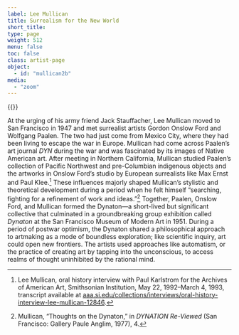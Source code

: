 ```yaml
---
label: Lee Mullican
title: Surrealism for the New World
short_title:
type: page
weight: 512
menu: false
toc: false
class: artist-page
object:
  - id: "mullican2b"
media:
  - "zoom"
---
```

{{<q-figure id="mullican2b">}}

At the urging of his army friend Jack Stauffacher, Lee Mullican moved to San Francisco in 1947 and met surrealist artists Gordon Onslow Ford and Wolfgang Paalen. The two had just come from Mexico City, where they had been living to escape the war in Europe. Mullican had come across Paalen’s art journal *DYN* during the war and was fascinated by its images of Native American art. After meeting in Northern California, Mullican studied Paalen’s collection of Pacific Northwest and pre-Columbian indigenous objects and the artworks in Onslow Ford’s studio by European surrealists like Max Ernst and Paul Klee.[^2] These influences majorly shaped Mullican’s stylistic and theoretical development during a period when he felt himself “searching, fighting for a refinement of work and ideas.”[^3] Together, Paalen, Onslow Ford, and Mullican formed the Dynaton&mdash;a short-lived but significant collective that culminated in a groundbreaking group exhibition called *Dynaton* at the San Francisco Museum of Modern Art in 1951. During a period of postwar optimism, the Dynaton shared a philosophical approach to artmaking as a mode of boundless exploration; like scientific inquiry, art could open new frontiers. The artists used approaches like automatism, or the practice of creating art by tapping into the unconscious, to access realms of thought uninhibited by the rational mind.

[^1]: Christopher Knight in “The Short, Happy Life of Dynaton,” *Los Angeles Times*, December 16, 1992, available at [latimes.com/archives/la-xpm-1992-12-16-ca-1811-story.html](https://www.latimes.com/archives/la-xpm-1992-12-16-ca-1811-story.html).

[^2]: Lee Mullican, oral history interview with Paul Karlstrom for the Archives of American Art, Smithsonian Institution, May 22, 1992–March 4, 1993, transcript available at [aaa.si.edu/collections/interviews/oral-history-interview-lee-mullican-12846](https://www.aaa.si.edu/collections/interviews/oral-history-interview-lee-mullican-12846).

[^3]: Mullican, “Thoughts on the Dynaton,” in *DYNATION Re-Viewed* (San Francisco: Gallery Paule Anglim, 1977), 4.

